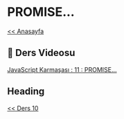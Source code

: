 # PROMISE...

[<< Anasayfa](../readme.md)

## 🔗 Ders Videosu

[JavaScript Karmaşası : 11 : PROMISE...](https://youtu.be/42OlFQyL1jg)

## Heading



[<< Ders 10](../10/readme.md)
